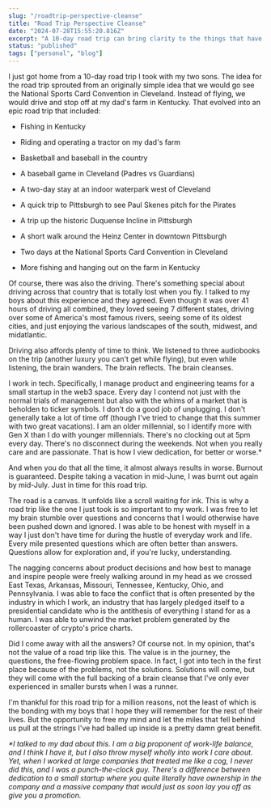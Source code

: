 ```yaml
---
slug: "/roadtrip-perspective-cleanse"
title: "Road Trip Perspective Cleanse"
date: "2024-07-28T15:55:20.816Z"
excerpt: "A 10-day road trip can bring clarity to the things that have clouded your mind for months or years."
status: "published"
tags: ["personal", "blog"]
---
```

I just got home from a 10-day road trip I took with my two sons. The idea for the road trip sprouted from an originally simple idea that we would go see the National Sports Card Convention in Cleveland. Instead of flying, we would drive and stop off at my dad's farm in Kentucky. That evolved into an epic road trip that included:

*   Fishing in Kentucky
    
*   Riding and operating a tractor on my dad's farm
    
*   Basketball and baseball in the country
    
*   A baseball game in Cleveland (Padres vs Guardians)
    
*   A two-day stay at an indoor waterpark west of Cleveland
    
*   A quick trip to Pittsburgh to see Paul Skenes pitch for the Pirates
    
*   A trip up the historic Duquense Incline in Pittsburgh
    
*   A short walk around the Heinz Center in downtown Pittsburgh
    
*   Two days at the National Sports Card Convention in Cleveland
    
*   More fishing and hanging out on the farm in Kentucky
    

Of course, there was also the driving. There's something special about driving across that country that is totally lost when you fly. I talked to my boys about this experience and they agreed. Even though it was over 41 hours of driving all combined, they loved seeing 7 different states, driving over some of America's most famous rivers, seeing some of its oldest cities, and just enjoying the various landscapes of the south, midwest, and midatlantic.

Driving also affords plenty of time to think. We listened to three audiobooks on the trip (another luxury you can't get while flying), but even while listening, the brain wanders. The brain reflects. The brain cleanses.

I work in tech. Specifically, I manage product and engineering teams for a small startup in the web3 space. Every day I contend not just with the normal trials of management but also with the whims of a market that is beholden to ticker symbols. I don't do a good job of unplugging. I don't generally take a lot of time off (though I've tried to change that this summer with two great vacations). I am an older millennial, so I identify more with Gen X than I do with younger millennials. There's no clocking out at 5pm every day. There's no disconnect during the weekends. Not when you really care and are passionate. That is how I view dedication, for better or worse.\*

And when you do that all the time, it almost always results in worse. Burnout is guaranteed. Despite taking a vacation in mid-June, I was burnt out again by mid-July. Just in time for this road trip.

The road is a canvas. It unfolds like a scroll waiting for ink. This is why a road trip like the one I just took is so important to my work. I was free to let my brain stumble over questions and concerns that I would otherwise have been pushed down and ignored. I was able to be honest with myself in a way I just don't have time for during the hustle of everyday work and life. Every mile presented questions which are often better than answers. Questions allow for exploration and, if you're lucky, understanding.

The nagging concerns about product decisions and how best to manage and inspire people were freely walking around in my head as we crossed East Texas, Arkansas, Missouri, Tennessee, Kentucky, Ohio, and Pennsylvania. I was able to face the conflict that is often presented by the industry in which I work, an industry that has largely pledged itself to a presidential candidate who is the antithesis of everything I stand for as a human. I was able to unwind the market problem generated by the rollercoaster of crypto's price charts.

Did I come away with all the answers? Of course not. In my opinion, that's not the value of a road trip like this. The value is in the journey, the questions, the free-flowing problem space. In fact, I got into tech in the first place because of the problems, not the solutions. Solutions will come, but they will come with the full backing of a brain cleanse that I've only ever experienced in smaller bursts when I was a runner.

I'm thankful for this road trip for a million reasons, not the least of which is the bonding with my boys that I hope they will remember for the rest of their lives. But the opportunity to free my mind and let the miles that fell behind us pull at the strings I've had balled up inside is a pretty damn great benefit.

_\*I talked to my dad about this. I am a big proponent of work-life balance, and I think I have it, but I also throw myself wholly into work I care about. Yet, when I worked at large companies that treated me like a cog, I never did this, and I was a punch-the-clock guy. There's a difference between dedication to a small startup where you quite literally have ownership in the company and a massive company that would just as soon lay you off as give you a promotion._